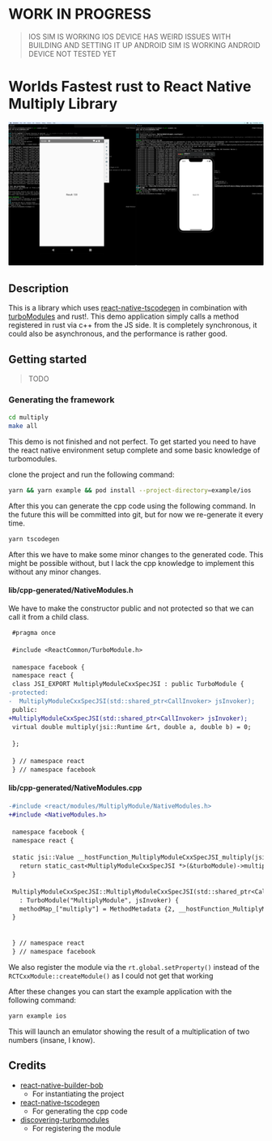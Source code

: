 # WORK IN PROGRESS

> IOS SIM IS WORKING
> IOS DEVICE HAS WEIRD ISSUES WITH BUILDING AND SETTING IT UP
> ANDROID SIM IS WORKING
> ANDROID DEVICE NOT TESTED YET

# Worlds Fastest rust to React Native Multiply Library

![img](./assets/trust.png)

## Description

This is a library which uses [react-native-tscodegen](https://github.com/microsoft/react-native-tscodegen) in combination with [turboModules](https://github.com/react-native-community/discussions-and-proposals/blob/master/proposals/0002-Turbo-Modules.md) and rust!. This demo application simply calls a method registered in rust via c++ from the JS side. It is completely synchronous, it could also be asynchronous, and the performance is rather good.

## Getting started

> TODO

### Generating the framework

```sh
cd multiply
make all
```

This demo is not finished and not perfect. To get started you need to have the react native environment setup complete and some basic knowledge of turbomodules.

clone the project and run the following command:

```sh
yarn && yarn example && pod install --project-directory=example/ios
```

After this you can generate the cpp code using the following command. In the future this will be committed into git, but for now we re-generate it every time.

```sh
yarn tscodegen
```

After this we have to make some minor changes to the generated code. This might
be possible without, but I lack the cpp knowledge to implement this without any
minor changes.

#### lib/cpp-generated/NativeModules.h

We have to make the constructor public and not protected so that we can call it
from a child class.

```diff
 #pragma once

 #include <ReactCommon/TurboModule.h>

 namespace facebook {
 namespace react {
 class JSI_EXPORT MultiplyModuleCxxSpecJSI : public TurboModule {
-protected:
-  MultiplyModuleCxxSpecJSI(std::shared_ptr<CallInvoker> jsInvoker);
 public:
+MultiplyModuleCxxSpecJSI(std::shared_ptr<CallInvoker> jsInvoker);
 virtual double multiply(jsi::Runtime &rt, double a, double b) = 0;

 };

 } // namespace react
 } // namespace facebook

```

#### lib/cpp-generated/NativeModules.cpp

```diff
-#include <react/modules/MultiplyModule/NativeModules.h>
+#include <NativeModules.h>

 namespace facebook {
 namespace react {

 static jsi::Value __hostFunction_MultiplyModuleCxxSpecJSI_multiply(jsi::Runtime &rt, TurboModule &turboModule, const jsi::Value* args, size_t count) {
   return static_cast<MultiplyModuleCxxSpecJSI *>(&turboModule)->multiply(rt, args[0].getNumber(), args[1].getNumber());
 }

 MultiplyModuleCxxSpecJSI::MultiplyModuleCxxSpecJSI(std::shared_ptr<CallInvoker> jsInvoker)
   : TurboModule("MultiplyModule", jsInvoker) {
   methodMap_["multiply"] = MethodMetadata {2, __hostFunction_MultiplyModuleCxxSpecJSI_multiply};
 }


 } // namespace react
 } // namespace facebook
```

We also register the module via the `rt.global.setProperty()` instead of the `RCTCxxModule::createModule()` as I could not get that working

After these changes you can start the example application with the following command:

```sh
yarn example ios
```

This will launch an emulator showing the result of a multiplication of two numbers (insane, I know).

## Credits

- [react-native-builder-bob](https://github.com/callstack/react-native-builder-bob)
  - For instantiating the project
- [react-native-tscodegen](https://github.com/microsoft/react-native-tscodegen)
  - For generating the cpp code
- [discovering-turbomodules](https://github.com/barthap/discovering-turbomodules)
  - For registering the module
